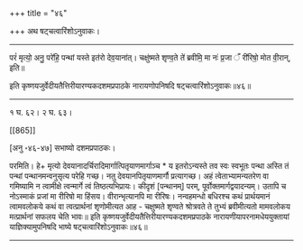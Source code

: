 +++
title = "४६"

+++
अथ षट्चत्वारिंशोऽनुवाकः।
________________________

परं॑ मृत्यो॒ अनु॒ परे॑हि॒ पन्थां यस्ते इत॑रो देव॒याना॑त्।
चक्षु॑ष्मते शृण्व॒ते ते॑ ब्रवीमि॒ मा नः॑ प्र॒जा ँ री॑रिषो॒ मोत वी॒रान्, इति॥

इति कृष्णयजुर्वेदीयतैत्तिरीयारण्यकदशमप्रपाठके नारायणोपनिषदि
षट्चत्वारिंशोऽनुवाकः॥४६॥
________________________
१ घ. ६२। २ घ. ६३।

[[865]]

[अनु ॰४६-४७] सभाष्यो दशमप्रपाठकः।

परमिति। हे+ मृत्यो देवयानादर्चिरादिमार्गात्पितृयाणमार्गाञ्च * य इतरोऽन्यस्ते तव स्वः स्वभूतः पन्था अस्ति तं पन्थां पन्थानमन्वनुसृत्य परेहि गच्छ। नतु देवयानपितृयाणमार्गौ प्रत्यागच्छ। अहं त्वेताभ्यामन्यतरेण वा गमिष्यामि न त्वामीक्षे त्वन्मार्गे त्वं तिष्ठत्यभिप्रायः। कीदृशं [पन्थानम्] परम्, पूर्वोक्तमार्गद्वयादन्यम्। उतापि च नोऽस्माकं प्रजां मा रीरिषो मा हिंसय। वीरान्भृत्यानपि मा रीरिषः। नन्वहमन्धो बधिरश्च कथं प्रार्थयमानं त्वामवलोकये कथं वा त्वत्प्रार्थनां शृणोमीत्यत आह - चक्षुष्मते शृण्वते श्रोत्रवते ते तुभ्यं ब्रवीमीत्यतो मामवलोकय मत्प्रार्थनां सफलय चेति भावः॥
इति कृष्णयजुर्वेदीयतैत्तिरीयारण्यकदशमप्रपाठके नारायणीयापरनामधेययुक्तायां
याज्ञिक्यामुपनिषदि भाष्ये षट्चत्वारिंशोऽनुवाकः॥४६॥
________________________
